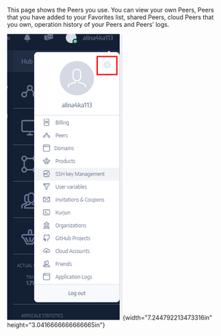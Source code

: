 This page shows the Peers you use. You can view your own Peers, Peers
that you have added to your Favorites list, shared Peers, cloud Peers
that you own, operation history of your Peers and Peers’ logs.

![](./media/image2.png){width="7.244792213473316in"
height="3.0416666666666665in"}
